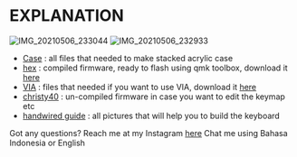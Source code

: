 # EXPLANATION

![IMG_20210506_233044](https://user-images.githubusercontent.com/50755960/117558211-8016c380-b0a5-11eb-8ee5-1da7244ac399.jpg)
![IMG_20210506_232933](https://user-images.githubusercontent.com/50755960/117558214-87d66800-b0a5-11eb-89a5-b3df7973d499.jpg)

* [Case](https://github.com/valdiieee/keyboards/tree/main/christy40/Case)
  : all files that needed to make stacked acrylic case
* [hex](https://github.com/valdiieee/keyboards/tree/main/christy40/Hex)
  : compiled firmware, ready to flash using qmk toolbox, download it [here](https://github.com/qmk/qmk_toolbox/releases)
* [VIA](https://github.com/valdiieee/keyboards/tree/main/christy40/VIA)
  : files that needed if you want to use VIA, download it [here](https://caniusevia.com/)
* [christy40](https://github.com/valdiieee/keyboards/tree/main/christy40/christy40)
  : un-compiled firmware in case you want to edit the keymap etc
* [handwired guide](https://github.com/valdiieee/keyboards/tree/main/christy40/handwired%20guide)
  : all pictures that will help you to build the keyboard


Got any questions? Reach me at my Instagram [here](https://www.instagram.com/valdydesu_/)
Chat me using Bahasa Indonesia or English
